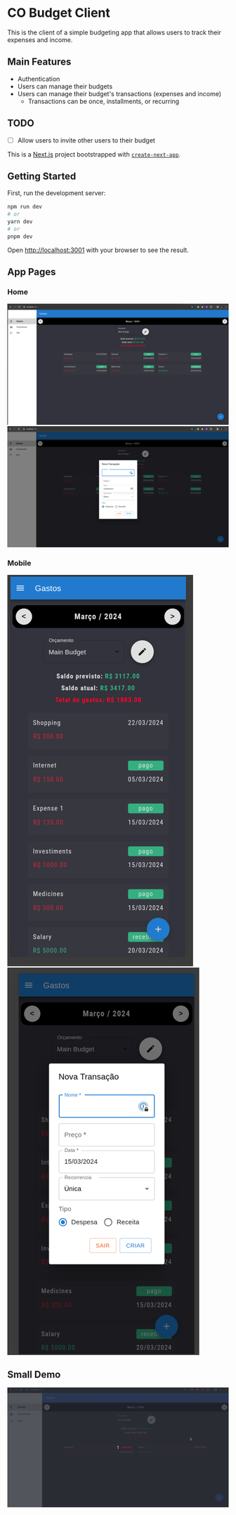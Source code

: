 # CO Budget Client
This is the client of a simple budgeting app that allows users to track their expenses and income.

## Main Features
- Authentication
- Users can manage their budgets
- Users can manage their budget's transactions (expenses and income)
  - Transactions can be once, installments, or recurring

## TODO
- [ ] Allow users to invite other users to their budget

This is a [Next.js](https://nextjs.org/) project bootstrapped with [`create-next-app`](https://github.com/vercel/next.js/tree/canary/packages/create-next-app).

## Getting Started

First, run the development server:

```bash
npm run dev
# or
yarn dev
# or
pnpm dev
```

Open [http://localhost:3001](http://localhost:3001) with your browser to see the result.

## App Pages

### Home
![list](imgs/home.png)
![new transaction](imgs/new_transaction.png)
### Mobile
![List (mobile)](imgs/mobile_home.png)
![Create (mobile)](imgs/mobile_form.png)
## Small Demo
![small_demo](imgs/small-demo.gif)
